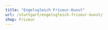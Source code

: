 ```yaml
---
title: "Engelsgleich Friseur-Kunst"
url: /stuttgart/engelsgleich-friseur-kunst/
shop: Friseur
---
```

